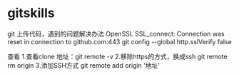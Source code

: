 # gitskills
git 上传代码，遇到的问题解决办法
OpenSSL SSL_connect: Connection was reset in connection to github.com:443
git config --global http.sslVerify false

查看 
 1.查看clone 地址：git remote -v
 2.移除https的方式，换成ssh  git remote rm origin 
 3.添加SSH方式 git remote add origin '地址'
